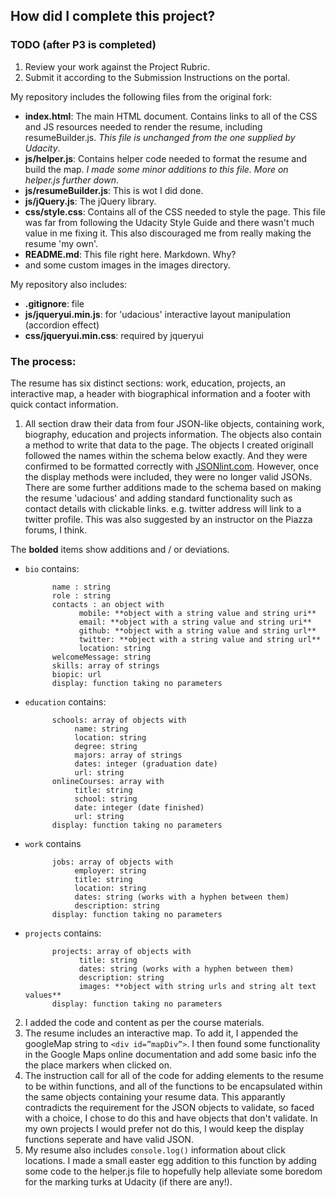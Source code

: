 ## How did I complete this project?

### TODO (after P3 is completed)
1. Review your work against the Project Rubric.
2. Submit it according to the Submission Instructions on the portal.

My repository includes the following files from the original fork:

* **index.html**: The main HTML document. Contains links to all of the CSS and JS resources needed to render the resume, including resumeBuilder.js. _This file is unchanged from the one supplied by Udacity_.
* **js/helper.js**: Contains helper code needed to format the resume and build the map. _I made some minor additions to this file. More on helper.js further down_.
* **js/resumeBuilder.js**: This is wot I did done.
* **js/jQuery.js**: The jQuery library.
* **css/style.css**: Contains all of the CSS needed to style the page. This file was far from following the Udacity Style Guide and there wasn't much value in me fixing it. This also discouraged me from really making the resume 'my own'.
* **README.md**: This file right here. Markdown. Why?
* and some custom images in the images directory.

My repository also includes:

* **.gitignore**: file
* **js/jqueryui.min.js**: for 'udacious' interactive layout manipulation (accordion effect)
* **css/jqueryui.min.css**: required by jqueryui

### The process:
The resume has six distinct sections: work, education, projects, an interactive map, a header with biographical information and a footer with quick contact information.

1. All section draw their data from four JSON-like objects, containing work, biography, education and projects information. The objects also contain a method to write that data to the page.
The objects I created originall followed the names within the schema below exactly. And they were confirmed to be formatted correctly with <a href="http://jsonlint.com/" target="_blank">JSONlint.com</a>. However, once the display methods were included, they were no longer valid JSONs. There are some further additions made to the schema based on making the resume 'udacious' and adding standard functionality such as contact details with clickable links. e.g. twitter address will link to a twitter profile. This was also suggested by an instructor on the Piazza forums, I think.

The **bolded** items show additions and / or deviations.

* `bio` contains:

            name : string
            role : string
            contacts : an object with
                  mobile: **object with a string value and string uri**
                  email: **object with a string value and string uri**
                  github: **object with a string value and string url**
                  twitter: **object with a string value and string url**
                  location: string
            welcomeMessage: string
            skills: array of strings
            biopic: url
            display: function taking no parameters

* `education` contains:

            schools: array of objects with
                 name: string
                 location: string
                 degree: string
                 majors: array of strings
                 dates: integer (graduation date)
                 url: string
            onlineCourses: array with
                 title: string
                 school: string
                 date: integer (date finished)
                 url: string
            display: function taking no parameters

* `work` contains

            jobs: array of objects with
                 employer: string
                 title: string
                 location: string
                 dates: string (works with a hyphen between them)
                 description: string
            display: function taking no parameters

* `projects` contains:

            projects: array of objects with
                  title: string
                  dates: string (works with a hyphen between them)
                  description: string
                  images: **object with string urls and string alt text values**
            display: function taking no parameters

2. I added the code and content as per the course materials.
3. The resume includes an interactive map. To add it, I appended the googleMap string to `<div id=”mapDiv”>`. I then found some functionality in the Google Maps online documentation and add some basic info the the place markers when clicked on.
4. The instruction call for all of the code for adding elements to the resume to be within functions, and all of the functions to be encapsulated within the same objects containing your resume data. This apparantly contradicts the requirement for the JSON objects to validate, so faced with a choice, I chose to do this and have objects that don't validate. In my own projects I would prefer not do this, I would keep the display functions seperate and have valid JSON.
5. My resume also includes `console.log()` information about click locations. I made a small easter egg addition to this function by adding some code to the helper.js file to hopefully help alleviate some boredom for the marking turks at Udacity (if there are any!).